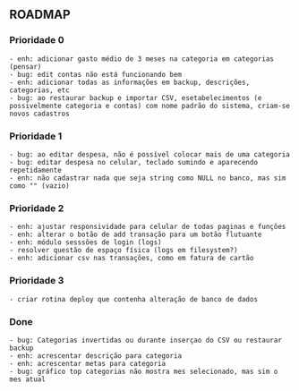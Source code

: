 ## ROADMAP

### Prioridade 0
    - enh: adicionar gasto médio de 3 meses na categoria em categorias (pensar)
    - bug: edit contas não está funcionando bem
    - enh: adicionar todas as informações em backup, descrições, categorias, etc
    - bug: ao restaurar backup e importar CSV, esetabelecimentos (e possivelmente categoria e contas) com nome padrão do sistema, criam-se novos cadastros

### Prioridade 1
    - bug: ao editar despesa, não é possível colocar mais de uma categoria
    - bug: editar despesa no celular, teclado sumindo e aparecendo repetidamente
    - enh: não cadastrar nada que seja string como NULL no banco, mas sim como "" (vazio)

### Prioridade 2
    - enh: ajustar responsividade para celular de todas paginas e funções
    - enh: alterar o botão de add transação para um botão flutuante
    - enh: módulo sesssões de login (logs)
    - resolver questão de espaço física (logs em filesystem?)
    - enh: adicionar csv nas transações, como em fatura de cartão

### Prioridade 3
    - criar rotina deploy que contenha alteração de banco de dados


### Done
    - bug: Categorias invertidas ou durante inserçao do CSV ou restaurar backup
    - enh: acrescentar descrição para categoria
    - enh: acrescentar metas para categoria
    - bug: gráfico top categorias não mostra mes selecionado, mas sim o mes atual